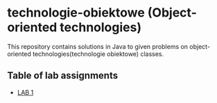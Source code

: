 # technologie-obiektowe (Object-oriented technologies)

This repository contains solutions in Java to given problems on object-oriented technologies(technologie obiektowe) classes.

## Table of lab assignments

* [LAB 1](./lab-1-oop-principles/LAB1.md)
